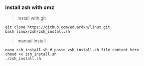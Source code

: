 ### install zsh with omz

> install with git

```
git clone https://github.com/eduardkh/linux.git
bash linux/zsh/zsh_install.sh
```

> manual install

```
nano zsh_install.sh # paste zsh_install.sh file content here
chmod +x zsh_install.sh
./zsh_install.sh
```